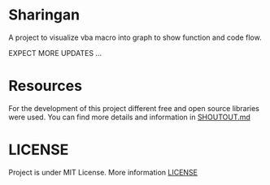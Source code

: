 # Sharingan
A project to visualize vba macro into graph to show function and code flow. 

EXPECT MORE UPDATES ...

# Resources
For the development of this project different free and open source libraries were used. You can find more details and 
information in [SHOUTOUT.md](./stuff/SHOUTOUT.md)

# LICENSE 
Project is under MIT License. More information [LICENSE](./stuff/LICENSE)